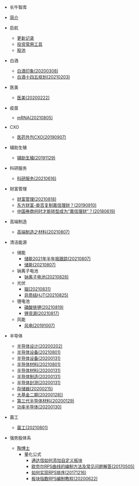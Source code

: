 * 长牛智库

* [简介](README.md)

* 启航
    - [更新记录](myHistory.md)
	- [投资常用工具](myTool.md)
	- [股池](股池/股池.md)
* 白酒
    - [白酒印象(20200308)](/白酒/白酒印象(20200308).md)
	- [白酒十四五规划(20210203)](/白酒/白酒十四五规划(20210203).md)
* 医美
    - [医美(20200222)](医美/医美(20200222).md)
* 疫苗
    - [mRNA(20210805)](疫苗/mRNA(20210805).md)  
* CXO
	- [医药外包CXO(20190907)](CXO/医药外包CXO(20190907).md)
* 辅助生殖
	- [辅助生殖(20191129)](辅助生殖/辅助生殖(20191129).md)
* 科研服务
    - [科研服务(20210616)](科研服务/科研服务(20210616).md)
* 财富管理
    - [财富管理(20210818)](财富管理/财富管理(20210818).md)
    - [东方财富-能否复制嘉信理财？(20190910)](财富管理/东方财富-能否复制嘉信理财？(20190910).md)
	- [中国券商何时才能转型成为“嘉信理财”？(20180619)](财富管理/中国券商何时才能转型成为“嘉信理财”？(20180619).md)
* 高端制造
    - [高端制造之材料(20210807)](高端制造/高端制造之材料(20210807).md)
* 清洁能源
    - 储能
        - [储能2021年半年报跟踪(20210807)](清洁能源/储能2021年半年报跟踪(20210807).md) 
        - [储能(20210807)](清洁能源/储能(20210807).md) 
     - 钠离子电池
         - [钠离子电池(20210826)](清洁能源/钠离子电池(20210826).md) 
     - 光伏
         - [铟(20210831)](清洁能源/铟(20210831).md) 
         - [异质结HJT(20210825)](清洁能源/异质结HJT(20210825).md) 
     - 锂电池
        - [磷酸铁锂(20210819)](清洁能源/磷酸铁锂(20210819).md) 
        - [锂资源(20210817)](清洁能源/锂资源(20210817).md) 
     - 风能
	    - [风电(20191007)](清洁能源/风电(20191007).md)
* 半导体
    - [半导体设计(20200202)](半导体/半导体设计(20200202).md)
    - [半导体设备(20210801)](半导体/半导体设备(20210801).md)
    - [半导体设备(20200131)](半导体/半导体设备(20200131).md)
    - [半导体材料(20210801)](半导体/半导体材料(20210801).md)
    - [半导体材料(20200131)](半导体/半导体材料(20200131).md)
    - [半导体制造(20200131)](半导体/半导体制造(20200131).md)
    - [半导体封测(20200131)](半导体/半导体封测(20200131).md)
    - [存储器(20200215)](半导体/存储器(20200215).md)
    - [大基金二期(20200128))](半导体/大基金二期(20200128).md)
    - [第三代半导体材料(20200129)](半导体/第三代半导体材料(20200129).md)
    - [功率半导体(20200130)](半导体/功率半导体(20200130).md)
* 菌工
    - [菌工(20210801)](菌工/菌工(20210801).md)
* 强势股体系
	
	- [陶博士](强势股体系/陶博士/陶博士.md)
	 	- 量化公式
			- [通达信如何添加自定义板块](强势股体系/陶博士/量化公式/通达信如何添加自定义板块.md)
			- [欧奈尔RPS曲线的编制方法及常见问题解答(20170505)](强势股体系/陶博士/量化公式/欧奈尔RPS曲线的编制方法及常见问题解答(20170505).md)
			- [如何实现RPS排序(20171216)](强势股体系/陶博士/量化公式/如何实现RPS排序(20171216).md)
			- [板块指数RPS编制教程(20200622)](强势股体系/陶博士/量化公式/板块指数RPS编制教程(20200622).md)
